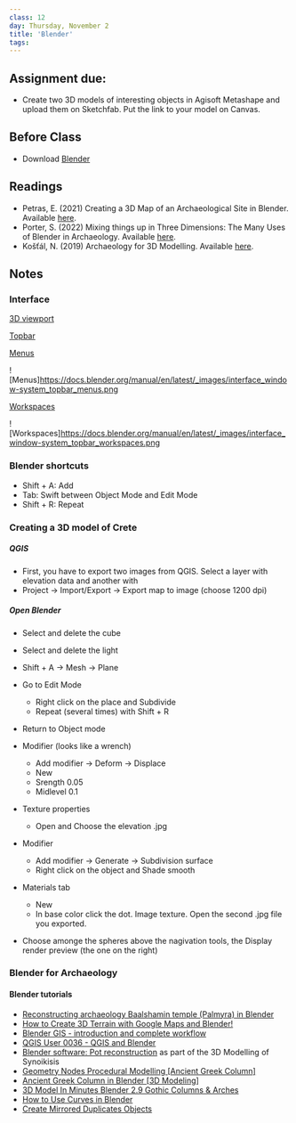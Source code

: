 ```yaml
---
class: 12
day: Thursday, November 2
title: 'Blender'
tags: 
---
```


## Assignment due: 
- Create two 3D models of interesting objects in Agisoft Metashape and upload them on Sketchfab. Put the link to your model on Canvas.

## Before Class 
- Download [Blender](https://www.blender.org/download/)

## Readings 
- Petras, E. (2021) Creating a 3D Map of an Archaeological Site in Blender. Available [here](https://sites.temple.edu/tudsc/2021/04/03/creating-a-3d-map-of-an-archaeological-site-in-blender/).
- Porter, S. (2022) Mixing things up in Three Dimensions: The Many Uses of Blender in Archaeology. Available [here](https://www.cambridge.org/core/blog/2022/10/26/mixing-things-up-in-three-dimensions-the-many-uses-of-blender-in-archaeology/).
- Košťál, N. (2019) Archaeology for 3D Modelling. Available [here](https://www.youtube.com/watch?v=bwMTTJogurE).

## Notes 

### Interface
[3D viewport](https://docs.blender.org/manual/en/latest/editors/3dview/index.html)

[Topbar](https://docs.blender.org/manual/en/latest/interface/window_system/topbar.html#)

[Menus](https://docs.blender.org/manual/en/latest/interface/window_system/topbar.html#menus)

![Menus]https://docs.blender.org/manual/en/latest/_images/interface_window-system_topbar_menus.png

[Workspaces](https://docs.blender.org/manual/en/latest/interface/window_system/topbar.html#workspaces)

![Workspaces]https://docs.blender.org/manual/en/latest/_images/interface_window-system_topbar_workspaces.png

### Blender shortcuts
- Shift + A: Add
- Tab: Swift between Object Mode and Edit Mode
- Shift + R: Repeat

### Creating a 3D model of Crete

##### QGIS
- First, you have to export two images from QGIS. Select a layer with elevation data and another with 
- Project -> Import/Export -> Export map to image (choose 1200 dpi)

##### Open Blender
  - Select and delete the cube
  - Select and delete the light
  - Shift + A -> Mesh -> Plane
- Go to Edit Mode
  - Right click on the place and Subdivide
  - Repeat (several times) with Shift + R
- Return to Object mode
- Modifier (looks like a wrench)
  - Add modifier -> Deform -> Displace
  - New
  - Srength 0.05
  - Midlevel 0.1
- Texture properties
  - Open and Choose the elevation .jpg
- Modifier
  - Add modifier -> Generate -> Subdivision surface
  - Right click on the object and Shade smooth

- Materials tab
  - New
  - In base color click the dot. Image texture. Open the second .jpg file you exported.

- Choose amonge the spheres above the nagivation tools, the Display render preview (the one on the right)


### Blender for Archaeology


#### Blender tutorials
- [Reconstructing archaeology Baalshamin temple (Palmyra) in Blender](https://www.youtube.com/watch?v=XfRsfwipq_0)
- [How to Create 3D Terrain with Google Maps and Blender!](https://www.youtube.com/watch?v=Mj7Z1P2hUWk&ab_channel=CGGeek)
- [Blender GIS - introduction and complete workflow](https://www.youtube.com/watch?v=u8Fg-u-VWUE)
- [QGIS User 0036 - QGIS and Blender](https://www.youtube.com/watch?v=AJJNX243k9E&ab_channel=KlasKarlsson)
- [Blender software: Pot reconstruction](https://youtu.be/eO90Qjfff2Y?t=1640) as part of the 3D Modelling of Synoikisis
- [Geometry Nodes Procedural Modelling [Ancient Greek Column]](https://www.youtube.com/watch?v=tA6NS3Y6jzA&ab_channel=KaizenTutorials)
- [Ancient Greek Column in Blender [3D Modeling]](https://www.youtube.com/watch?v=R9dKc9JEJi4&ab_channel=F%C3%A1bioCarvalho)
- [3D Model In Minutes Blender 2.9 Gothic Columns & Arches](https://www.youtube.com/watch?v=VTgELK7Hi7o&ab_channel=3DTudor)
- [How to Use Curves in Blender](https://www.youtube.com/watch?v=Ve9h7-E8EuM&ab_channel=RyanKingArt)
- [Create Mirrored Duplicates Objects](https://www.youtube.com/watch?v=qn3zRuCs4kA&ab_channel=BlenderRookie)
